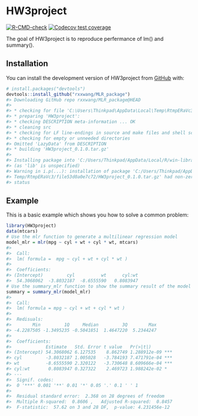 
<!-- README.md is generated from README.Rmd. Please edit that file -->

# HW3project

<!-- badges: start -->

[![R-CMD-check](https://github.com/rxxwang/MLR_package/actions/workflows/R-CMD-check.yaml/badge.svg)](https://github.com/rxxwang/MLR_package/actions/workflows/R-CMD-check.yaml)
[![Codecov test
coverage](https://codecov.io/gh/rxxwang/MLR_package/branch/main/graph/badge.svg)](https://app.codecov.io/gh/rxxwang/MLR_package?branch=main)
<!-- badges: end -->

The goal of HW3project is to reproduce perfermance of lm() and
summary().

## Installation

You can install the development version of HW3project from
[GitHub](https://github.com/) with:

``` r
# install.packages("devtools")
devtools::install_github("rxxwang/MLR_package")
#> Downloading GitHub repo rxxwang/MLR_package@HEAD
#> 
#> * checking for file 'C:\Users\Thinkpad\AppData\Local\Temp\RtmpERaVc3\remotes53d01627c1c\rxxwang-MLR_package-f9befe1/DESCRIPTION' ... OK
#> * preparing 'HW3project':
#> * checking DESCRIPTION meta-information ... OK
#> * cleaning src
#> * checking for LF line-endings in source and make files and shell scripts
#> * checking for empty or unneeded directories
#> Omitted 'LazyData' from DESCRIPTION
#> * building 'HW3project_0.1.0.tar.gz'
#> 
#> Installing package into 'C:/Users/Thinkpad/AppData/Local/R/win-library/4.2'
#> (as 'lib' is unspecified)
#> Warning in i.p(...): installation of package 'C:/Users/Thinkpad/AppData/Local/
#> Temp/RtmpERaVc3/file53d0a0e7c72/HW3project_0.1.0.tar.gz' had non-zero exit
#> status
```

## Example

This is a basic example which shows you how to solve a common problem:

``` r
library(HW3project)
data(mtcars)
# Use the mlr function to generate a multilinear regression model
model_mlr = mlr(mpg ~ cyl + wt + cyl * wt, mtcars)
#> 
#>  Call: 
#>  lm( formula =  mpg ~ cyl + wt + cyl * wt ) 
#>  
#>  Coefficients: 
#> (Intercept)         cyl          wt      cyl:wt 
#>  54.3068062  -3.8032187  -8.6555590   0.8083947
# Use the summary_mlr function to show the summary result of the model
summary = summary_mlr(model_mlr)
#> 
#>  Call: 
#>  lm( formula = mpg ~ cyl + wt + cyl * wt ) 
#>  
#>  Redisuals: 
#>        Min         1Q     Median         3Q        Max 
#> -4.2287505 -1.3495235 -0.5041851  1.4647220  5.2344247 
#> 
#>  Coefficients: 
#>             Estimate   Std. Error t value   Pr(>|t|)        
#> (Intercept) 54.3068062 6.127535    8.862749 1.288912e-09 ***
#> cyl         -3.8032187 1.005028   -3.784193 7.471791e-04 ***
#> wt          -8.6555590 2.320122   -3.730648 8.609666e-04 ***
#> cyl:wt       0.8083947 0.327322    2.469723 1.988242e-02 *  
#> --- 
#>  Signif. codes: 
#>  0 '***' 0.001 '**' 0.01 '*' 0.05 '.' 0.1 ' ' 1 
#>  
#>  Residual standard error:  2.368 on 28 degrees of freedom 
#>  Multiple R-squared:  0.8606 ,   Adjusted R-squared:  0.8457 
#>  F-statistic:  57.62 on 3 and 28 DF,  p-value: 4.231456e-12
```
